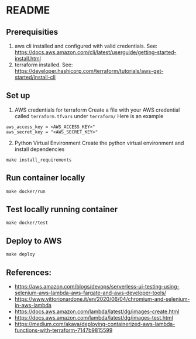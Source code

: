 # README

## Prerequisities
1. aws cli installed and configured with valid credentials. See: https://docs.aws.amazon.com/cli/latest/userguide/getting-started-install.html
2. terraform installed. See: https://developer.hashicorp.com/terraform/tutorials/aws-get-started/install-cli


## Set up
1. AWS credentials for terraform
Create a file with your AWS credential called `terraform.tfvars` under `terraform/`
Here is an example
```
aws_access_key = <AWS_ACCESS_KEY>"
aws_secret_key = "<AWS_SECRET_KEY>"
```

2. Python Virtual Environment 
Create the python virtual environment and install dependencies
```
make install_requirements
```

## Run container locally
```
make docker/run
```

## Test locally running container
```
make docker/test
```

## Deploy to AWS
```
make deploy
```

## References:
- https://aws.amazon.com/blogs/devops/serverless-ui-testing-using-selenium-aws-lambda-aws-fargate-and-aws-developer-tools/
- https://www.vittorionardone.it/en/2020/06/04/chromium-and-selenium-in-aws-lambda
- https://docs.aws.amazon.com/lambda/latest/dg/images-create.html
- https://docs.aws.amazon.com/lambda/latest/dg/images-test.html
- https://medium.com/akava/deploying-containerized-aws-lambda-functions-with-terraform-7147b9815599